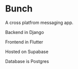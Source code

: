 # Bunch

A cross platfrom messaging app.

Backend in Django

Frontend in Flutter

Hosted on Supabase

Database is Postgres
